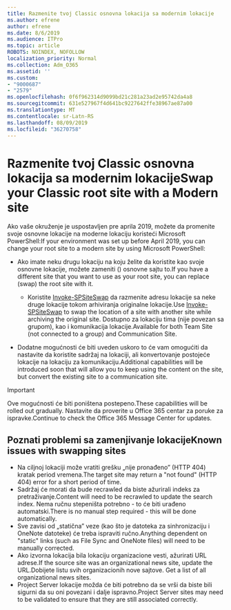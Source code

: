 ```yaml
---
title: Razmenite tvoj Classic osnovna lokacija sa modernim lokacije
ms.author: efrene
author: efrene
ms.date: 8/6/2019
ms.audience: ITPro
ms.topic: article
ROBOTS: NOINDEX, NOFOLLOW
localization_priority: Normal
ms.collection: Adm_O365
ms.assetid: ''
ms.custom:
- "9000687"
- "2579"
ms.openlocfilehash: 0f6f962314d9099bd21c281a23ad2e95742da4a8
ms.sourcegitcommit: 631e527967f4d641bc9227642ffe38967ae87a00
ms.translationtype: MT
ms.contentlocale: sr-Latn-RS
ms.lasthandoff: 08/09/2019
ms.locfileid: "36270758"
---
```

# <a name="swap-your-classic-root-site-with-a-modern-site"></a><span data-ttu-id="bfb5c-102">Razmenite tvoj Classic osnovna lokacija sa modernim lokacije</span><span class="sxs-lookup"><span data-stu-id="bfb5c-102">Swap your Classic root site with a Modern site</span></span>

<span data-ttu-id="bfb5c-103">Ako vaše okruženje je uspostavljen pre aprila 2019, možete da promenite svoje osnovne lokacije na moderne lokaciju koristeći Microsoft PowerShell:</span><span class="sxs-lookup"><span data-stu-id="bfb5c-103">If your environment was set up before April 2019, you can change your root site to a modern site by using Microsoft PowerShell:</span></span>

- <span data-ttu-id="bfb5c-104">Ako imate neku drugu lokaciju na koju želite da koristite kao svoje osnovne lokacije, možete zameniti () osnovne sajtu to.</span><span class="sxs-lookup"><span data-stu-id="bfb5c-104">If you have a different site that you want to use as your root site, you can replace (swap) the root site with it.</span></span> 
    - <span data-ttu-id="bfb5c-105">Koristite [Invoke-SPSiteSwap](https://docs.microsoft.com/powershell/module/sharepoint-online/invoke-spositeswap?view=sharepoint-ps) da razmenite adresu lokacije sa neke druge lokacije tokom arhiviranja originalne lokacije.</span><span class="sxs-lookup"><span data-stu-id="bfb5c-105">Use [Invoke-SPSiteSwap](https://docs.microsoft.com/powershell/module/sharepoint-online/invoke-spositeswap?view=sharepoint-ps) to swap the location of a site with another site while archiving the original site.</span></span> <span data-ttu-id="bfb5c-106">Dostupno za lokaciju tima (nije povezan sa grupom), kao i komunikacija lokacije.</span><span class="sxs-lookup"><span data-stu-id="bfb5c-106">Available for both Team Site (not connected to a group) and Communication Site.</span></span> 

- <span data-ttu-id="bfb5c-107">Dodatne mogućnosti će biti uveden uskoro to će vam omogućiti da nastavite da koristite sadržaj na lokaciji, ali konvertovanje postojeće lokacije na lokaciju za komunikaciju.</span><span class="sxs-lookup"><span data-stu-id="bfb5c-107">Additional capabilities will be introduced soon that will allow you to keep using the content on the site, but convert the existing site to a communication site.</span></span> 
>[!Important]
><span data-ttu-id="bfb5c-108">Ove mogućnosti će biti poništena postepeno.</span><span class="sxs-lookup"><span data-stu-id="bfb5c-108">These capabilities will be rolled out gradually.</span></span> <span data-ttu-id="bfb5c-109">Nastavite da proverite u Office 365 centar za poruke za ispravke.</span><span class="sxs-lookup"><span data-stu-id="bfb5c-109">Continue to check the Office 365 Message Center for updates.</span></span> 

## <a name="known-issues-with-swapping-sites"></a><span data-ttu-id="bfb5c-110">Poznati problemi sa zamenjivanje lokacije</span><span class="sxs-lookup"><span data-stu-id="bfb5c-110">Known issues with swapping sites</span></span>

- <span data-ttu-id="bfb5c-111">Na ciljnoj lokaciji može vratiti grešku „nije pronađeno” (HTTP 404) kratak period vremena.</span><span class="sxs-lookup"><span data-stu-id="bfb5c-111">The target site may return a "not found" (HTTP 404) error for a short period of time.</span></span>
- <span data-ttu-id="bfb5c-112">Sadržaj će morati da bude recrawled da biste ažurirali indeks za pretraživanje.</span><span class="sxs-lookup"><span data-stu-id="bfb5c-112">Content will need to be recrawled to update the search index.</span></span> <span data-ttu-id="bfb5c-113">Nema ručnu stepeništa potrebno - to će biti urađeno automatski.</span><span class="sxs-lookup"><span data-stu-id="bfb5c-113">There is no manual step required - this will be done automatically.</span></span>
- <span data-ttu-id="bfb5c-114">Sve zavisi od „statična” veze (kao što je datoteka za sinhronizaciju i OneNote datoteke) će treba ispraviti ručno.</span><span class="sxs-lookup"><span data-stu-id="bfb5c-114">Anything dependent on "static" links (such as File Sync and OneNote files) will need to be manually corrected.</span></span>
- <span data-ttu-id="bfb5c-115">Ako izvorna lokacija bila lokaciju organizacione vesti, ažurirati URL adrese.</span><span class="sxs-lookup"><span data-stu-id="bfb5c-115">If the source site was an organizational news site, update the URL.</span></span><span data-ttu-id="bfb5c-116">Dobijete listu svih organizacionih nove sajtove.</span><span class="sxs-lookup"><span data-stu-id="bfb5c-116"> Get a list of all organizational news sites.</span></span>
- <span data-ttu-id="bfb5c-117">Project Server lokacije možda će biti potrebno da se vrši da biste bili sigurni da su oni povezani i dalje ispravno.</span><span class="sxs-lookup"><span data-stu-id="bfb5c-117">Project Server sites may need to be validated to ensure that they are still associated correctly.</span></span>





